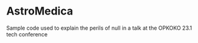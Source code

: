 # AstroMedica
Sample code used to explain the perils of null in a talk at the OPKOKO 23.1 tech conference
